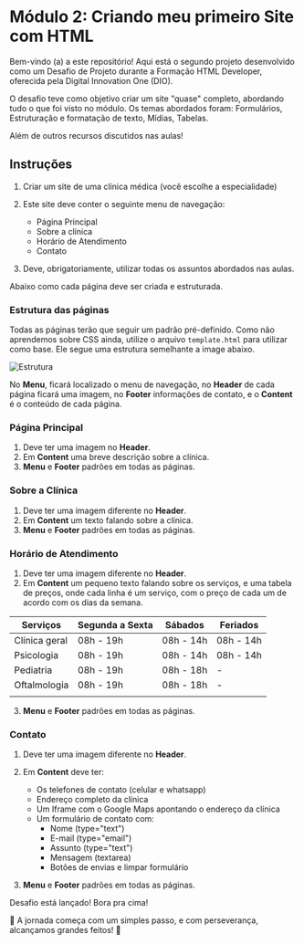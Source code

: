 # Módulo 2: Criando meu primeiro Site com HTML 

Bem-vindo (a) a este repositório! Aqui está o segundo projeto desenvolvido como um Desafio de Projeto durante a Formação HTML Developer, oferecida pela Digital Innovation One (DIO).

O desafio teve como objetivo criar um site "quase" completo, abordando tudo o que foi visto no módulo. Os temas abordados foram: Formulários, Estruturação e formatação de texto, Mídias, Tabelas.

Além de outros recursos discutidos nas aulas!

## Instruções
1. Criar um site de uma clínica médica (você escolhe a especialidade)
2. Este site deve conter o seguinte menu de navegação:
   
    - Página Principal
    - Sobre a clínica
    - Horário de Atendimento
    - Contato
    
4. Deve, obrigatoriamente, utilizar todas os assuntos abordados nas aulas.

Abaixo como cada página deve ser criada e estruturada.

### Estrutura das páginas

Todas as páginas terão que seguir um padrão pré-definido. Como não aprendemos sobre CSS ainda, utilize o arquivo `template.html` para utilizar como base. Ele segue uma estrutura semelhante a image abaixo.

![Estrutura](https://i.stack.imgur.com/9jI6f.gif)

No **Menu**, ficará localizado o menu de navegação, no **Header** de cada página ficará uma imagem, no **Footer** informações de contato, e o **Content** é o conteúdo de cada página.

### Página Principal
1. Deve ter uma imagem no **Header**.
2. Em **Content** uma breve descrição sobre a clínica.
3. **Menu** e **Footer** padrões em todas as páginas.

### Sobre a Clínica
1. Deve ter uma imagem diferente no **Header**.
2. Em **Content** um texto falando sobre a clínica.
3. **Menu** e **Footer** padrões em todas as páginas.

### Horário de Atendimento
1. Deve ter uma imagem diferente no **Header**.
2. Em **Content** um pequeno texto falando sobre os serviços, e uma tabela de preços, onde cada linha é um serviço, com o preço de cada um de acordo com os dias da semana.

|Serviços |Segunda a Sexta | Sábados | Feriados |
|---|---|---|---|
|Clínica geral | 08h - 19h  | 08h - 14h | 08h - 14h  |
|Psicologia | 08h - 19h  | 08h - 14h | 08h - 14h  |
|Pediatria | 08h - 19h  | 08h - 18h | - |
|Oftalmologia | 08h - 19h  | 08h - 18h | - |
|||||

3. **Menu** e **Footer** padrões em todas as páginas.

### Contato
1. Deve ter uma imagem diferente no **Header**.
2. Em **Content** deve ter:
    - Os telefones de contato (celular e whatsapp)
    - Endereço completo da clínica
    - Um Iframe com o Google Maps apontando o endereço da clínica
    - Um formulário de contato com:
        - Nome (type="text")
        - E-mail (type="email")
        - Assunto (type="text")
        - Mensagem (textarea)
        - Botões de envias e limpar formulário

3. **Menu** e **Footer** padrões em todas as páginas.

Desafio está lançado! Bora pra cima!

🚀 A jornada começa com um simples passo, e com perseverança, alcançamos grandes feitos! 🌟
